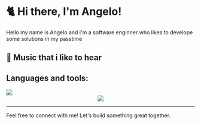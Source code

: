 # 🐈 Hi there, I'm Angelo!

Hello my name is Angelo and i'm a software enginner who likes to develope some solutions in my passtime

## 🎵 Music that i like to hear



## Languages and tools:
<div align="left">
  <a href="https://skillicons.dev">
    <img src="https://skillicons.dev/icons?i=java,cs,typescript&theme=dark" />
  </a>
</div>
<div align="center">
  <a href="https://skillicons.dev">
    <img src="https://skillicons.dev/icons?i=spring,postgresql,figma,git,nextjs,tailwind,aws,docker,net &theme=dark" />
  </a>
</div>

---

Feel free to connect with me! Let's build something great together.
